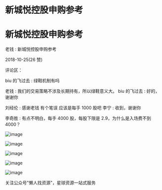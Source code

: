 # 新城悦控股申购参考

# 新城悦控股申购参考

老钱 : 新城悦控股申购参考

2018-10-25(26 赞)

评论区：

biu 的飞过去 : 绿鞋机制有吗

老钱 : 我们的交易策略不涉及长期持有，所以绿鞋意义大。 biu 的飞过去 : 好的，谢谢你

刘经伦 : 感谢老钱 有个笔误 应该是每手 1000 股吧 李宁 : 收到，谢谢你

李奇胜 : 有点不明白，每手 4000 股，每股下限是 2.9，为什么是入场费不到 4000？

![image](img/Image_396.png)

![image](img/Image_397.png)

![image](img/Image_398.png)

![image](img/Image_399.png)

![image](img/Image_400.png)

关注公众号"懒人找资源"，星球资源一站式服务